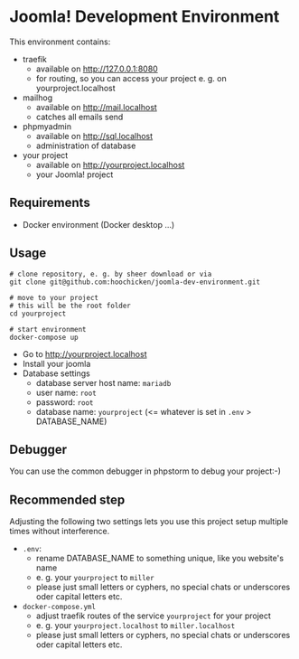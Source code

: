 # Joomla! Development Environment

This environment contains:

* traefik
  * available on <http://127.0.0.1:8080> 
  * for routing, so you can access your project e. g. on yourproject.localhost
* mailhog
  * available on <http://mail.localhost>
  * catches all emails send
* phpmyadmin
  * available on <http://sql.localhost>
  * administration of database 
* your project
  * available on <http://yourproject.localhost>
  * your Joomla! project

## Requirements

* Docker environment (Docker desktop ...) 

## Usage

~~~shell
# clone repository, e. g. by sheer download or via 
git clone git@github.com:hoochicken/joomla-dev-environment.git

# move to your project
# this will be the root folder
cd yourproject

# start environment
docker-compose up
~~~

* Go to <http://yourproject.localhost>
* Install your joomla
* Database settings
  * database server host name: `mariadb`
  * user name: `root`
  * password: `root`
  * database name: `yourproject` (<= whatever is set in `.env` > DATABASE_NAME)

## Debugger

You can use the common debugger in phpstorm to debug your project:-)

## Recommended step

Adjusting the following two settings lets you use this project setup multiple times without interference.

* `.env`: 
  * rename DATABASE_NAME to something unique, like you website's name
  * e. g. your `yourproject` to `miller`
  * please just small letters or cyphers, no special chats or underscores oder capital letters etc.
* `docker-compose.yml`
  * adjust traefik routes of the service `yourproject` for your project
  * e. g. your `yourproject.localhost` to `miller.localhost` 
  * please just small letters or cyphers, no special chats or underscores oder capital letters etc.
